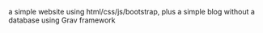 a simple website using html/css/js/bootstrap, plus a simple blog without a database using Grav framework
